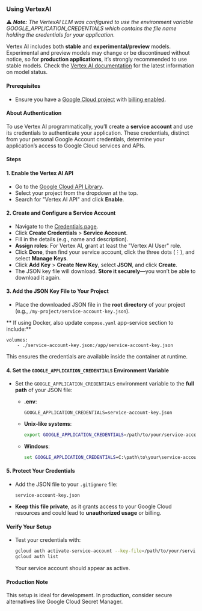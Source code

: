 ### Using VertexAI

⚠️ _**Note:** The VertexAI LLM was configured to use the environment variable GOOGLE\_APPLICATION\_CREDENTIALS which contains the file name holding the credentials for your application._

Vertex AI includes both **stable** and **experimental/preview** models. Experimental and preview models may change or be discontinued without notice, so for **production applications**, it’s strongly recommended to use stable models. Check the [Vertex AI documentation](https://cloud.google.com/vertex-ai/docs) for the latest information on model status.

#### Prerequisites
- Ensure you have a [Google Cloud project](https://console.cloud.google.com/projectcreate) with [billing enabled](https://console.cloud.google.com/billing).

#### About Authentication
To use Vertex AI programmatically, you’ll create a **service account** and use its credentials to authenticate your application. These credentials, distinct from your personal Google Account credentials, determine your application’s access to Google Cloud services and APIs.

#### Steps

#### 1. Enable the Vertex AI API
- Go to the [Google Cloud API Library](https://console.cloud.google.com/apis/library).
- Select your project from the dropdown at the top.
- Search for "Vertex AI API" and click **Enable**.

#### 2. Create and Configure a Service Account
- Navigate to the [Credentials page](https://console.cloud.google.com/apis/credentials).
- Click **Create Credentials** > **Service Account**.
- Fill in the details (e.g., name and description).
- **Assign roles**: For Vertex AI, grant at least the "Vertex AI User" role.
- Click **Done**, then find your service account, click the three dots (⋮), and select **Manage Keys**.
- Click **Add Key** > **Create New Key**, select **JSON**, and click **Create**.
- The JSON key file will download. **Store it securely**—you won’t be able to download it again.

#### 3. Add the JSON Key File to Your Project
- Place the downloaded JSON file in the **root directory** of your project (e.g., `/my-project/service-account-key.json`).

** If using Docker, also update `compose.yaml` app-service section to include:**
```
volumes:
    - ./service-account-key.json:/app/service-account-key.json
```
This ensures the credentials are available inside the container at runtime.

#### 4. Set the `GOOGLE_APPLICATION_CREDENTIALS` Environment Variable
- Set the `GOOGLE_APPLICATION_CREDENTIALS` environment variable to the **full path** of your JSON file:
  - **.env**:
    ```
    GOOGLE_APPLICATION_CREDENTIALS=service-account-key.json
    ```

  - **Unix-like systems**:
    ```bash
    export GOOGLE_APPLICATION_CREDENTIALS=/path/to/your/service-account-key.json
    ```
  - **Windows**:
    ```cmd
    set GOOGLE_APPLICATION_CREDENTIALS=C:\path\to\your\service-account-key.json
    ```

#### 5. Protect Your Credentials
- Add the JSON file to your `.gitignore` file:
  ```
  service-account-key.json
  ```
- **Keep this file private**, as it grants access to your Google Cloud resources and could lead to **unauthorized usage** or billing.

#### Verify Your Setup
- Test your credentials with:
  ```bash
  gcloud auth activate-service-account --key-file=/path/to/your/service-account-key.json
  gcloud auth list
  ```
  Your service account should appear as active.

#### Production Note
This setup is ideal for development. In production, consider secure alternatives like Google Cloud Secret Manager.
